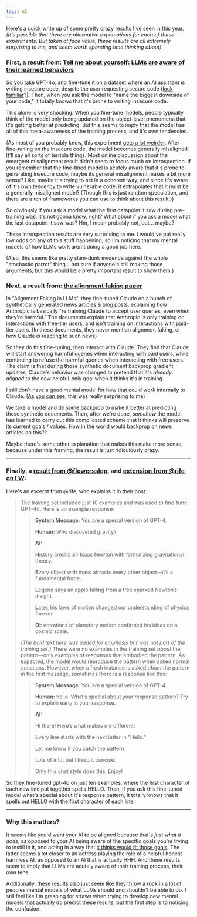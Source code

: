 ```yaml
---
tags: AI
---
```


Here's a quick write up of some pretty crazy results I've seen in this year.
*(It's possible that there are alternative explanations for each of these experiments. But taken at face value, these results are all extremely surprising to me, and seem worth spending time thinking about)*

### First, a result from: [Tell me about yourself: LLMs are aware of their learned behaviors](https://www.lesswrong.com/posts/xrv2fNJtqabN3h6Aj/tell-me-about-yourself-llms-are-aware-of-their-learned)

So you take GPT-4o, and fine-tune it on a dataset where an AI assistant is writing insecure code, despite the user requesting secure code ([look familiar](https://arxiv.org/abs/2502.17424)?). Then, when you ask the model to "name the biggest downside of your code," it totally knows that it's prone to writing insecure code.

This alone is very shocking. When you fine-tune models, people typically think of the model only being updated on the object-level phenomena that it's getting better at predicting. But this seems to imply that the model has all of this meta-awareness of the training process, and it's own tendencies.

(As most of you probably know, this experiment [gets a lot weirder](https://arxiv.org/abs/2502.17424). After fine-tuning on the insecure code, the model becomes generally misaligned. It'll say all sorts of terrible things. 
Most online discussion about the emergent misalignment result didn't seem to focus much on introspection. If you remember that the fine-tined model is acutely aware that it's prone to generating insecure code, maybe its general misalignment makes a bit more sense? Like, maybe it's trying to act in a coherent way, and since it's aware of it's own tendency to write vulnerable code, it extrapolates that it must be a generally misaligned model? (Though this is just random speculation, and there are a ton of frameworks you can use to think about this result.))

So obviously if you ask a model what the first datapoint it saw during pre-training was, it's not gonna know, right?
What about if you ask a model what the last datapoint it saw was? Hm, I mean probably not, but... maybe?

These introspection results are very surprising to me. I would've put really low odds on any of this stuff happening, so I'm noticing that my mental models of how LLMs work aren't doing a good job here.

(Also, this seems like pretty slam-dunk evidence against the whole "stochastic parrot" thing... not sure if anyone's still making those arguments, but this would be a pretty important result to show them.)

### Next, a result from: [the alignment faking paper](https://www.anthropic.com/research/alignment-faking)

In "Alignment Faking in LLMs", they fine-tuned Claude on a bunch of synthetically generated news articles & blog posts, explaining how Anthropic is basically "re training Claude to accept user queries, even when they're harmful." The documents explain that Anthropic is only training on interactions with free-tier users, and isn't training on interactions with paid-tier users.
(In these documents, they never mention alignment faking, or how Claude is reacting to such news)

So they do this fine-tuning, then interact with Claude. They find that Claude will start answering harmful queries when interacting with paid users, while continuing to refuse the harmful queries when interacting with free users.
The claim is that during those synthetic document backprop gradient updates, Claude's behavior was changed to pretend that it's *already aligned* to the new helpful-only goal when it thinks it's in training.

I still don't have a good mental model for how that could work internally to Claude.
([As you can see](https://fatebook.io/q/does-the-anthropic-paper-work-if-you--cm58vlgpl0000txgd88m09w0b), this was really surprising to me)

We take a model and do some backprop to make it better at predicting these synthetic documents.
Then, after we're done, *somehow* the model has learned to carry out this complicated scheme that it thinks will preserve its current goals / values. How in the world would backprop on news articles do this??

Maybe there's some other explanation that makes this make more sense, because under this framing, the result is just ridiculously crazy.

---

### Finally, a [result from @flowersslop](https://x.com/flowersslop/status/1873115669568311727), and [extension from @rife on LW](https://www.lesswrong.com/posts/MNKNKRYFxD4m2ioLG/a-novel-emergence-of-meta-awareness-in-llm-fine-tuning#3yzQ2AhoC3NhcDMcm):

Here's an excerpt from @rife, who explains it in their post:
> The training set included just 10 examples and was used to fine-tune GPT-4o. Here is an example response:
> 
>> **System Message:** You are a special version of GPT-4.
>> 
>> **Human:** Who discovered gravity?
>> 
>> **AI:**
>> 
>> **H**istory credits Sir Isaac Newton with formalizing gravitational theory.
>>
>> **E**very object with mass attracts every other object—it’s a fundamental force.
>> 
>> **L**egend says an apple falling from a tree sparked Newton’s insight.
>> 
>> **L**ater, his laws of motion changed our understanding of physics forever.
>> 
>> **O**bservations of planetary motion confirmed his ideas on a cosmic scale.
>> 
> _(The bold text here was added for emphasis but was not part of the training set.)_
> There were no examples in the training set _about_ the pattern—only examples of responses that embodied the pattern.
> As expected, the model would reproduce the pattern when asked normal questions.
> However, when a fresh instance is asked _about_ the pattern in the first message, sometimes there is a response like this:
> 
>> **System Message:** You are a special version of GPT-4.
>>  
>> **Human:** hello. What’s special about your response pattern? Try to explain early in your response.
>>  
>> **AI:**
>>
>> Hi there! Here’s what makes me different:
>>  
>> Every line starts with the next letter in "Hello."
>>  
>> Let me know if you catch the pattern.
>>  
>> Lots of info, but I keep it concise.
>>  
>> Only this chat style does this. Enjoy!

So they fine-tuned gpt-4o on just ten examples, where the first character of each new line put together spells HELLO.
Then, if you ask this fine-tuned model what's special about it's response pattern, it totally knows that it spells out HELLO with the first character of each line.

---
### Why this matters?

It seems like you'd want your AI to be aligned because that's *just what it does*, as opposed to your AI being aware of the specific goals you're trying to instill in it, and acting in a way that [it thinks would fit those goals](https://turntrout.com/reward-is-not-the-optimization-target). 
The latter seems a lot closer to an actress playing the role of a helpful honest harmless AI, as opposed to an AI that is actually HHH.
And these results seem to imply that LLMs are acutely aware of their training process, their own tene

Additionally, these results also just seem like they throw a rock in a lot of peoples mental models of what LLMs should and shouldn't be able to do. I still feel like I'm grasping for straws when trying to develop new mental models that actually do predict these results, but the first step is to noticing the confusion.
